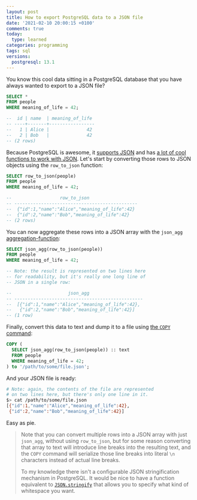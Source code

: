 ```yaml
---
layout: post
title: How to export PostgreSQL data to a JSON file
date: '2021-02-10 20:00:15 +0100'
comments: true
today:
  type: learned
categories: programming
tags: sql
versions:
  postgresql: 13.1
---
```


You know this cool data sitting in a PostgreSQL database that you have always
wanted to export to a JSON file?

```sql
SELECT *
FROM people
WHERE meaning_of_life = 42;

--  id | name  | meaning_of_life
-- ----+-------+-----------------
--   1 | Alice |              42
--   2 | Bob   |              42
-- (2 rows)
```

<!-- more -->

Because PostgreSQL is awesome, it [supports JSON][postgresql-json] and has [a
lot of cool functions to work with JSON][postgresql-json-functions]. Let's start
by converting those rows to JSON objects using the `row_to_json` function:

```sql
SELECT row_to_json(people)
FROM people
WHERE meaning_of_life = 42;

--                  row_to_json
-- ----------------------------------------------
--  {"id":1,"name":"Alice","meaning_of_life":42}
--  {"id":2,"name":"Bob","meaning_of_life":42}
-- (2 rows)
```

You can now aggregate these rows into a JSON array with the `json_agg`
[aggregation-function][postgresql-aggregation-functions]:

```sql
SELECT json_agg(row_to_json(people))
FROM people
WHERE meaning_of_life = 42;

-- Note: the result is represented on two lines here
-- for readability, but it's really one long line of
-- JSON in a single row:

--                     json_agg
-- ------------------------------------------------
--  [{"id":1,"name":"Alice","meaning_of_life":42},
--   {"id":2,"name":"Bob","meaning_of_life":42}]
-- (1 row)
```

Finally, convert this data to text and dump it to a file using [the `COPY`
command][postgresql-copy]:

```sql
COPY (
  SELECT json_agg(row_to_json(people)) :: text
  FROM people
  WHERE meaning_of_life = 42;
) to '/path/to/some/file.json';
```

And your JSON file is ready:

```bash
# Note: again, the contents of the file are represented
# on two lines here, but there's only one line in it.
$> cat /path/to/some/file.json
[{"id":1,"name":"Alice","meaning_of_life":42},
 {"id":2,"name":"Bob","meaning_of_life":42}]
```

Easy as pie.

> Note that you can convert multiple rows into a JSON array with just
> `json_agg`, without using `row_to_json`, but for some reason converting that
> array to text will introduce line breaks into the resulting text, and the
> `COPY` command will serialize those line breaks into literal `\n` characters
> instead of actual line breaks.
>
> To my knowledge there isn't a configurable JSON stringification mechanism in
> PostgreSQL. It would be nice to have a function equivalent to
> [`JSON.stringify`][json-stringify] that allows you to specify what kind
> of whitespace you want.

[json-stringify]: https://developer.mozilla.org/en-US/docs/Web/JavaScript/Reference/Global_Objects/JSON/stringify
[postgresql-aggregation-functions]: https://www.postgresql.org/docs/13/functions-aggregate.html
[postgresql-copy]: https://www.postgresql.org/docs/13/sql-copy.html
[postgresql-json]: https://www.postgresql.org/docs/13/datatype-json.html
[postgresql-json-functions]: https://www.postgresql.org/docs/13/functions-json.html
